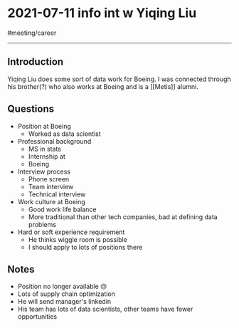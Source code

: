 # 2021-07-11 info int w Yiqing Liu
#meeting/career

---
## Introduction 
Yiqing Liu does some sort of data work for Boeing. I was connected through his brother(?) who also works at Boeing and is a [[Metis]] alumni.

## Questions
- Position at Boeing
	- Worked as data scientist
- Professional background 
	- MS in stats
	- Internship at 
	- Boeing
- Interview process
	- Phone screen
	- Team interview
	- Technical interview
- Work culture at Boeing
	- Good work life balance
	- More traditional than other tech companies, bad at defining data problems
- Hard or soft experience requirement
	- He thinks wiggle room is possible
	- I should apply to lots of positions there

## Notes 
- Position no longer available 😢
- Lots of supply chain optimization
- He will send manager's linkedin
- His team has lots of data scientists, other teams have fewer opportunities